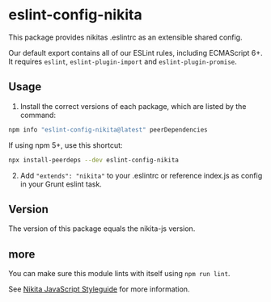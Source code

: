 # eslint-config-nikita

This package provides nikitas .eslintrc as an extensible shared config.

Our default export contains all of our ESLint rules, including ECMAScript 6+. 
It requires `eslint`, `eslint-plugin-import` and `eslint-plugin-promise`.

## Usage


1. Install the correct versions of each package, which are listed by the command:

```sh
npm info "eslint-config-nikita@latest" peerDependencies
```

If using npm 5+, use this shortcut:

```sh
npx install-peerdeps --dev eslint-config-nikita
```

2. Add `"extends": "nikita"` to your .eslintrc or reference index.js as config in your Grunt eslint task.


## Version

The version of this package equals the nikita-js version.


## more

You can make sure this module lints with itself using `npm run lint`.

See [Nikita JavaScript Styleguide](https://github.com/nikita-kit/nikita-js) for more information.
